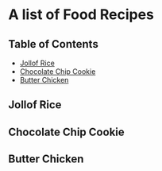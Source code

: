 # A list of Food Recipes

## Table of Contents

- [Jollof Rice](#jollof-rice)
- [Chocolate Chip Cookie](#chocolate-chip-cookie)
- [Butter Chicken](#butter-chicken)

## Jollof Rice

## Chocolate Chip Cookie

## Butter Chicken
